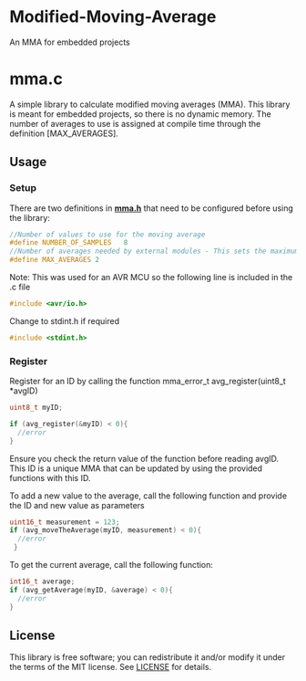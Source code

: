 # Modified-Moving-Average
An MMA for embedded projects

# mma.c
A simple library to calculate modified moving averages (MMA).  This library is meant for embedded projects, so there is no dynamic memory.  The number of averages to use is assigned at compile time through the definition [MAX_AVERAGES].

## Usage
### Setup
There are two definitions in **[mma.h](src/mma.h?raw=1)** that need to be configured before using the library:

```c
//Number of values to use for the moving average
#define NUMBER_OF_SAMPLES   8
//Number of averages needed by external modules - This sets the maximum IDs that can be used.
#define MAX_AVERAGES 2 
```

Note: This was used for an AVR MCU so the following line is included in the .c file
```c
#include <avr/io.h>
```
Change to stdint.h if required
```c
#include <stdint.h>
```

### Register
Register for an ID by calling the function mma_error_t avg_register(uint8_t *avgID)
```c
uint8_t myID;

if (avg_register(&myID) < 0){  
  //error
}
```
Ensure you check the return value of the function before reading avgID.  This ID is a unique MMA that can be updated by using the provided functions with this ID.

To add a new value to the average, call the following function and provide the ID and new value as parameters
```c
uint16_t measurement = 123;
if (avg_moveTheAverage(myID, measurement) < 0){
  //error
 }
```
To get the current average, call the following function:
```c
int16_t average;
if (avg_getAverage(myID, &average) < 0){
  //error
}
```

## License
This library is free software; you can redistribute it and/or modify it under
the terms of the MIT license. See [LICENSE](LICENSE) for details.

